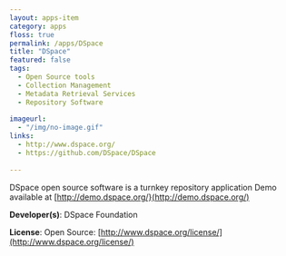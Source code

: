 ```yaml
---
layout: apps-item
category: apps
floss: true
permalink: /apps/DSpace
title: "DSpace"
featured: false
tags:
  - Open Source tools
  - Collection Management
  - Metadata Retrieval Services
  - Repository Software
  
imageurl:
  - "/img/no-image.gif"
links:
  - http://www.dspace.org/
  - https://github.com/DSpace/DSpace
 
---
```

DSpace open source software is a turnkey repository application
Demo available at [http://demo.dspace.org/}(http://demo.dspace.org/)

**Developer(s)**: DSpace Foundation

**License**: Open Source: [http://www.dspace.org/license/](http://www.dspace.org/license/)



